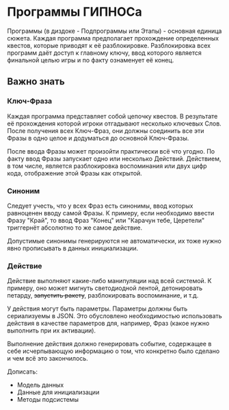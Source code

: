 # Программы ГИПНОСа

Программы (в диздоке - Подпрограммы или Этапы) - основная единица сюжета.
Каждая программа предполагает прохождение определенных квестов, которые приводят
к её разблокировке. Разблокировка всех программ даёт доступ к главному ключу,
ввод которого является финальной целью игры и по факту ознаменует её конец.

## Важно знать

### Ключ-Фраза
Каждая программа представляет собой цепочку квестов. В результате её прохождения 
которой игроки отгадывают несколько ключевых Слов. После получения всех 
Ключ-Фраз, они должны соединить все эти Фразы в одно целое и додуматься до
основной Ключ-Фразы. 

После ввода Фразы может произойти практически всё что угодно. По факту ввод Фразы
запускает одно или несколько Действий. Действием, в том числе, является 
разблокировка воспоминания или двух цифр кода, отображение этой Фразы как открытой. 

### Синоним
Следует учесть, что у всех Фраз есть синонимы, ввод которых равноценен вводу
самой Фразы. К примеру, если необходимо ввести Фразу "Край", то ввод Фраз "Конец"
или "Карачун тебе, Церетели" триггернёт абсолютно то же самое действие.

Допустимые синонимы генерируются не автоматически, их тоже нужно явно прописывать 
в данных инициализации.

### Действие
Действие выполняют какие-либо манипуляции над всей системой. К примеру, оно может
мигнуть светодиодной лентой, детонировать петарду, ~~запустить ракету~~, 
разблокировать воспоминание, и т.д. 

У действия могут быть параметры. Параметры должны быть сериализуемы в JSON. Это
обусловлено необходимостью использовать действия в качестве параметров для, 
например, Фраз (какое нужно выполнить при их активации).

Выполнение действия должно генерировать событие, содержащее в себе исчерпывающую
информацию о том, что конкретно было сделано и чем всё это закончилось.

Дописать:
* Модель данных
* Данные для инициализации
* Методы подсистемы
